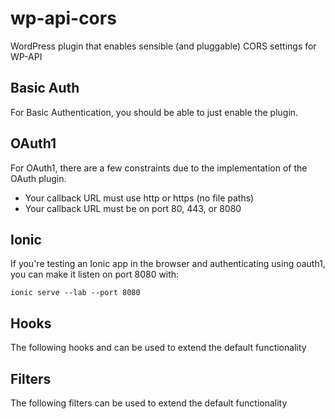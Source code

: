 # wp-api-cors
WordPress plugin that enables sensible (and pluggable) CORS settings for WP-API

Basic Auth
---

For Basic Authentication, you should be able to just enable the plugin.

OAuth1
---

For OAuth1, there are a few constraints due to the implementation of the OAuth plugin.

* Your callback URL must use http or https (no file paths)
* Your callback URL must be on port 80, 443, or 8080

Ionic
---

If you're testing an Ionic app in the browser and authenticating using oauth1, you can make it listen on port 8080 with:

`ionic serve --lab --port 8080`

Hooks
---

The following hooks and can be used to extend the default functionality


Filters
---

The following filters can be used to extend the default functionality
